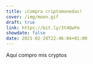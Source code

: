 ```yaml
---
title: ¡Compra criptomonedas!
cover: /img/moon.gif
draft: true
link: https://bit.ly/3t4QwFm
showdate: false
date: 2021-02-28T22:46:04+01:00
---
```


Aquí compro mis cryptos